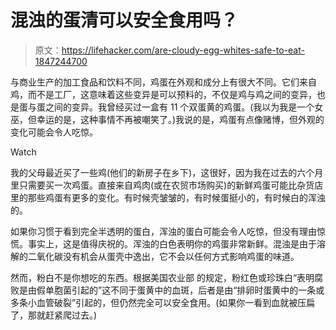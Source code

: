 # 混浊的蛋清可以安全食用吗？

> 原文：<https://lifehacker.com/are-cloudy-egg-whites-safe-to-eat-1847244700>

与商业生产的加工食品和饮料不同，鸡蛋在外观和成分上有很大不同。它们来自鸡，而不是工厂，这意味着这些变异是可以预料的，不仅是鸡与鸡之间的变异，也是蛋与蛋之间的变异。我曾经买过一盒有 11 个双蛋黄的鸡蛋。(我以为我是一个女巫，但幸运的是，这种事情不再被嘲笑了。)我说的是，鸡蛋有点像赌博，但外观的变化可能会令人吃惊。

Watch

我的父母最近买了一些鸡(他们的新房子在乡下)，这很好，因为我在过去的六个月里只需要买一次鸡蛋。直接来自鸡肉(或在农贸市场购买)的新鲜鸡蛋可能比杂货店里的那些鸡蛋有更多的变化。有时候壳皱皱的，有时候蛋挺小的，有时候白的浑浊的。

如果你习惯于看到完全半透明的蛋白，浑浊的蛋白可能会令人吃惊，但没有理由惊慌。事实上，这是值得庆祝的。浑浊的白色表明你的鸡蛋非常新鲜。混浊是由于溶解的二氧化碳没有机会从蛋壳中逸出，它不会以任何方式影响鸡蛋的味道。

然而，粉白不是你想吃的东西。根据美国农业部 的规定，粉红色或珍珠白“表明腐败是由假单胞菌引起的”这不同于蛋黄中的血斑，后者是由“排卵时蛋黄中的一条或多条小血管破裂”引起的，但仍然完全可以安全食用。(如果你一看到血就被压扁了，那就赶紧爬过去。)